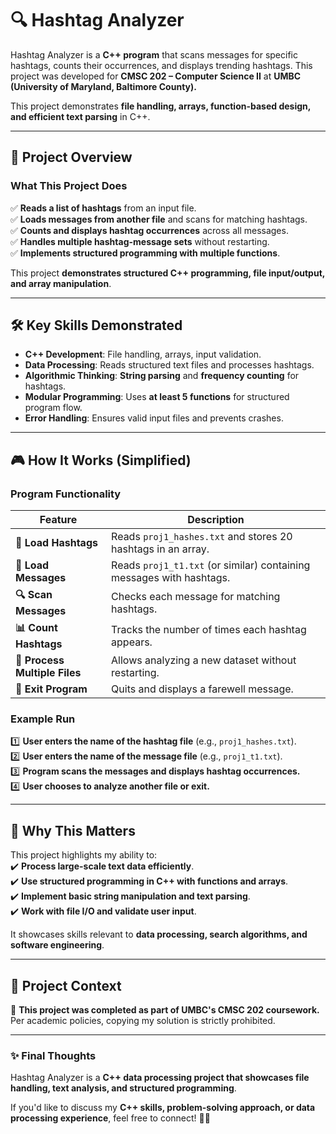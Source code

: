 # 🔍 Hashtag Analyzer

Hashtag Analyzer is a **C++ program** that scans messages for specific hashtags, counts their occurrences, and displays trending hashtags. This project was developed for **CMSC 202 – Computer Science II** at **UMBC (University of Maryland, Baltimore County).**  

This project demonstrates **file handling, arrays, function-based design, and efficient text parsing** in C++.

---

## 📜 **Project Overview**
### **What This Project Does**
✅ **Reads a list of hashtags** from an input file.  
✅ **Loads messages from another file** and scans for matching hashtags.  
✅ **Counts and displays hashtag occurrences** across all messages.  
✅ **Handles multiple hashtag-message sets** without restarting.  
✅ **Implements structured programming with multiple functions**.  

This project **demonstrates structured C++ programming, file input/output, and array manipulation**.

---

## 🛠 **Key Skills Demonstrated**
- **C++ Development**: File handling, arrays, input validation.
- **Data Processing**: Reads structured text files and processes hashtags.
- **Algorithmic Thinking**: **String parsing** and **frequency counting** for hashtags.
- **Modular Programming**: Uses **at least 5 functions** for structured program flow.
- **Error Handling**: Ensures valid input files and prevents crashes.

---

## 🎮 **How It Works (Simplified)**
### **Program Functionality**
| Feature | Description |
|---------|------------|
| **📂 Load Hashtags** | Reads `proj1_hashes.txt` and stores 20 hashtags in an array. |
| **📄 Load Messages** | Reads `proj1_t1.txt` (or similar) containing messages with hashtags. |
| **🔍 Scan Messages** | Checks each message for matching hashtags. |
| **📊 Count Hashtags** | Tracks the number of times each hashtag appears. |
| **🔄 Process Multiple Files** | Allows analyzing a new dataset without restarting. |
| **🚪 Exit Program** | Quits and displays a farewell message. |

### **Example Run**
1️⃣ **User enters the name of the hashtag file** (e.g., `proj1_hashes.txt`).  
2️⃣ **User enters the name of the message file** (e.g., `proj1_t1.txt`).  
3️⃣ **Program scans the messages and displays hashtag occurrences.**  
4️⃣ **User chooses to analyze another file or exit.**  

---

## 🚀 **Why This Matters**
This project highlights my ability to:  
✔️ **Process large-scale text data efficiently**.  
✔️ **Use structured programming in C++ with functions and arrays**.  
✔️ **Implement basic string manipulation and text parsing**.  
✔️ **Work with file I/O and validate user input**.  

It showcases skills relevant to **data processing, search algorithms, and software engineering**.

---

## 📜 **Project Context**
🚨 **This project was completed as part of UMBC's CMSC 202 coursework.**  
Per academic policies, copying my solution is strictly prohibited.

---

### ✨ **Final Thoughts**
Hashtag Analyzer is a **C++ data processing project that showcases file handling, text analysis, and structured programming**.  

If you'd like to discuss my **C++ skills, problem-solving approach, or data processing experience**, feel free to connect! 🚀😊
